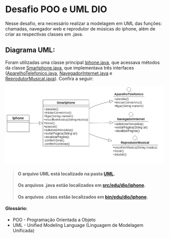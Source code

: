 # Desafio POO e UML DIO
Nesse desafio, era necessário realizar a modelagem em UML das funções: chamadas, navegador web e reprodutor de músicas do iphone, além de criar as respectivas classes em .java.

## Diagrama UML:
Foram utilizadas uma classe principal [Iphone.java](https://github.com/XP31415/dio-desafio-poo-iphone/blob/main/src/edu/dio/iphone/Iphone.java), que acessava métodos da classe [Smartphone.java](https://github.com/XP31415/dio-desafio-poo-iphone/blob/main/src/edu/dio/iphone/controller/Smartphone.java), que implementava três interfaces ([AparelhoTelefonico.java](https://github.com/XP31415/dio-desafio-poo-iphone/blob/main/src/edu/dio/iphone/interfaces/AparelhoTelefonico.java), [NavegadorInternet.java](https://github.com/XP31415/dio-desafio-poo-iphone/blob/main/src/edu/dio/iphone/interfaces/NavegadorInternet.java) e [ReprodutorMusical.java](https://github.com/XP31415/dio-desafio-poo-iphone/blob/main/src/edu/dio/iphone/interfaces/ReprodutorMusical.java)). Confira a seguir:

![Diagrama](https://github.com/XP31415/dio-desafio-poo-iphone/blob/main/UML/Iphone.jpg)

> #### O arquivo UML está localizado na pasta [UML](https://github.com/XP31415/dio-desafio-poo-iphone/tree/main/UML).
>
> #### Os arquivos .java estão localizados em [src/edu/dio/iphone](https://github.com/XP31415/dio-desafio-poo-iphone/tree/main/src/edu/dio/iphone).
>
> #### Os arquivos .class estão localizados em [bin/edu/dio/iphone](https://github.com/XP31415/dio-desafio-poo-iphone/tree/main/bin/edu/dio/iphone).

#### Glossário:
- POO - Programação Orientada a Objeto
- UML - Unified Modeling Language (Linguagem de Modelagem Unificada)
